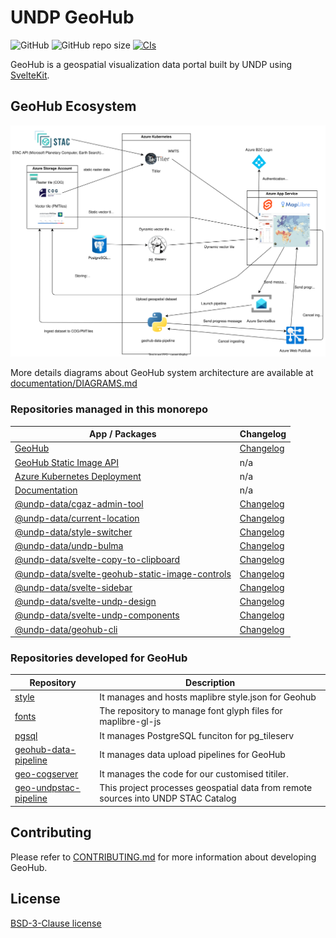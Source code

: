# UNDP GeoHub

![GitHub](https://img.shields.io/github/license/undp-data/geohub)
![GitHub repo size](https://img.shields.io/github/repo-size/undp-data/geohub)
[![CIs](https://github.com/UNDP-Data/geohub/actions/workflows/ci.yml/badge.svg)](https://github.com/UNDP-Data/geohub/actions/workflows/ci.yml)

GeoHub is a geospatial visualization data portal built by UNDP using [SvelteKit](https://kit.svelte.dev/).

## GeoHub Ecosystem

![geohub.svg](./documentation/docs/assets/get-started/geohub.svg)

More details diagrams about GeoHub system architecture are available at [documentation/DIAGRAMS.md](./documentation/DIAGRAMS.md)

### Repositories managed in this monorepo

| App / Packages                                                                             | Changelog                                                         |
| ------------------------------------------------------------------------------------------ | ----------------------------------------------------------------- |
| [GeoHub](./sites/geohub/)                                                                  | [Changelog](./sites/geohub/CHANGELOG.md)                          |
| [GeoHub Static Image API](./sites/static-image-api/)                                       | n/a                                                               |
| [Azure Kubernetes Deployment](./backends/k8s/)                                             | n/a                                                               |
| [Documentation](./documentation/)                                                          | n/a                                                               |
| [@undp-data/cgaz-admin-tool](./packages/cgaz-admin-tool/)                                  | [Changelog](./packages/cgaz-admin-tool/CHANGELOG.md)              |
| [@undp-data/current-location](./packages/current-location/)                                | [Changelog](./packages/current-location/CHANGELOG.md)             |
| [@undp-data/style-switcher](./packages/style-switcher/)                                    | [Changelog](./packages/style-switcher/CHANGELOG.md)               |
| [@undp-data/undp-bulma](./packages/undp-bulma/)                                            | [Changelog](./packages/undp-bulma/CHANGELOG.md)                   |
| [@undp-data/svelte-copy-to-clipboard](./packages/copy-to-clipboard/)                       | [Changelog](./packages/copy-to-clipboard/CHANGELOG.md)            |
| [@undp-data/svelte-geohub-static-image-controls](./packages/svelte-static-image-controls/) | [Changelog](./packages/svelte-static-image-controls/CHANGELOG.md) |
| [@undp-data/svelte-sidebar](./packages/svelte-sidebar/)                                    | [Changelog](./packages/svelte-sidebar/CHANGELOG.md)               |
| [@undp-data/svelte-undp-design](./packages/svelte-undp-design/)                            | [Changelog](./packages/svelte-undp-design/CHANGELOG.md)           |
| [@undp-data/svelte-undp-components](./packages/svelte-undp-components/)                    | [Changelog](./packages/svelte-undp-components/CHANGELOG.md)       |
| [@undp-data/geohub-cli](./packages/geohub-cli/)                                            | [Changelog](./packages/geohub-cli/CHANGELOG.md)                   |

### Repositories developed for GeoHub

| Repository                                                                  | Description                                                                       |
| --------------------------------------------------------------------------- | --------------------------------------------------------------------------------- |
| [style](https://github.com/UNDP-Data/style)                                 | It manages and hosts maplibre style.json for Geohub                               |
| [fonts](https://github.com/UNDP-Data/fonts)                                 | The repository to manage font glyph files for maplibre-gl-js                      |
| [pgsql](https://github.com/UNDP-Data/pgsql)                                 | It manages PostgreSQL funciton for pg_tileserv                                    |
| [geohub-data-pipeline](https://github.com/UNDP-Data/geohub-data-pipeline)   | It manages data upload pipelines for GeoHub                                       |
| [geo-cogserver](https://github.com/UNDP-Data/geo-cogserver)                 | It manages the code for our customised titiler.                                   |
| [geo-undpstac-pipeline](https://github.com/UNDP-Data/geo-undpstac-pipeline) | This project processes geospatial data from remote sources into UNDP STAC Catalog |

## Contributing

Please refer to [CONTRIBUTING.md](./CONTRIBUTING.md) for more information about developing GeoHub.

## License

[BSD-3-Clause license](./LICENSE)
